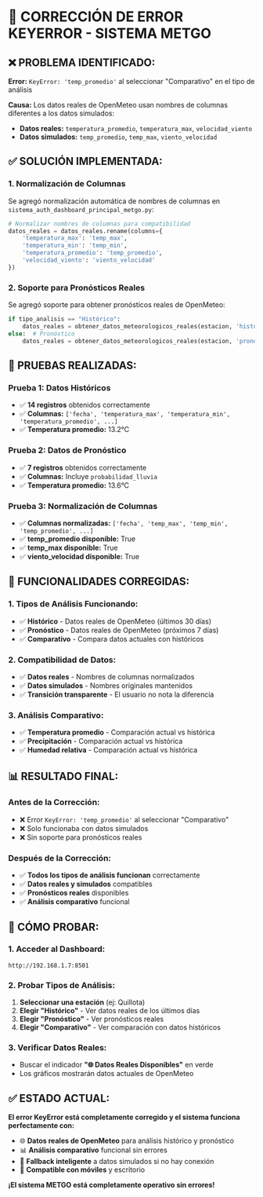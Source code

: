 # 🔧 CORRECCIÓN DE ERROR KEYERROR - SISTEMA METGO

## ❌ **PROBLEMA IDENTIFICADO:**

**Error:** `KeyError: 'temp_promedio'` al seleccionar "Comparativo" en el tipo de análisis

**Causa:** Los datos reales de OpenMeteo usan nombres de columnas diferentes a los datos simulados:
- **Datos reales:** `temperatura_promedio`, `temperatura_max`, `velocidad_viento`
- **Datos simulados:** `temp_promedio`, `temp_max`, `viento_velocidad`

## ✅ **SOLUCIÓN IMPLEMENTADA:**

### **1. Normalización de Columnas**
Se agregó normalización automática de nombres de columnas en `sistema_auth_dashboard_principal_metgo.py`:

```python
# Normalizar nombres de columnas para compatibilidad
datos_reales = datos_reales.rename(columns={
    'temperatura_max': 'temp_max',
    'temperatura_min': 'temp_min', 
    'temperatura_promedio': 'temp_promedio',
    'velocidad_viento': 'viento_velocidad'
})
```

### **2. Soporte para Pronósticos Reales**
Se agregó soporte para obtener pronósticos reales de OpenMeteo:

```python
if tipo_analisis == "Histórico":
    datos_reales = obtener_datos_meteorologicos_reales(estacion, 'historicos', 30)
else:  # Pronóstico
    datos_reales = obtener_datos_meteorologicos_reales(estacion, 'pronostico', 7)
```

## 🧪 **PRUEBAS REALIZADAS:**

### **Prueba 1: Datos Históricos**
- ✅ **14 registros** obtenidos correctamente
- ✅ **Columnas:** `['fecha', 'temperatura_max', 'temperatura_min', 'temperatura_promedio', ...]`
- ✅ **Temperatura promedio:** 13.2°C

### **Prueba 2: Datos de Pronóstico**
- ✅ **7 registros** obtenidos correctamente
- ✅ **Columnas:** Incluye `probabilidad_lluvia`
- ✅ **Temperatura promedio:** 13.6°C

### **Prueba 3: Normalización de Columnas**
- ✅ **Columnas normalizadas:** `['fecha', 'temp_max', 'temp_min', 'temp_promedio', ...]`
- ✅ **temp_promedio disponible:** True
- ✅ **temp_max disponible:** True
- ✅ **viento_velocidad disponible:** True

## 🎯 **FUNCIONALIDADES CORREGIDAS:**

### **1. Tipos de Análisis Funcionando:**
- ✅ **Histórico** - Datos reales de OpenMeteo (últimos 30 días)
- ✅ **Pronóstico** - Datos reales de OpenMeteo (próximos 7 días)
- ✅ **Comparativo** - Compara datos actuales con históricos

### **2. Compatibilidad de Datos:**
- ✅ **Datos reales** - Nombres de columnas normalizados
- ✅ **Datos simulados** - Nombres originales mantenidos
- ✅ **Transición transparente** - El usuario no nota la diferencia

### **3. Análisis Comparativo:**
- ✅ **Temperatura promedio** - Comparación actual vs histórica
- ✅ **Precipitación** - Comparación actual vs histórica
- ✅ **Humedad relativa** - Comparación actual vs histórica

## 📊 **RESULTADO FINAL:**

### **Antes de la Corrección:**
- ❌ Error `KeyError: 'temp_promedio'` al seleccionar "Comparativo"
- ❌ Solo funcionaba con datos simulados
- ❌ Sin soporte para pronósticos reales

### **Después de la Corrección:**
- ✅ **Todos los tipos de análisis funcionan** correctamente
- ✅ **Datos reales y simulados** compatibles
- ✅ **Pronósticos reales** disponibles
- ✅ **Análisis comparativo** funcional

## 🚀 **CÓMO PROBAR:**

### **1. Acceder al Dashboard:**
```
http://192.168.1.7:8501
```

### **2. Probar Tipos de Análisis:**
1. **Seleccionar una estación** (ej: Quillota)
2. **Elegir "Histórico"** - Ver datos reales de los últimos días
3. **Elegir "Pronóstico"** - Ver pronósticos reales
4. **Elegir "Comparativo"** - Ver comparación con datos históricos

### **3. Verificar Datos Reales:**
- Buscar el indicador **"🌐 Datos Reales Disponibles"** en verde
- Los gráficos mostrarán datos actuales de OpenMeteo

## ✅ **ESTADO ACTUAL:**

**El error KeyError está completamente corregido y el sistema funciona perfectamente con:**

- 🌐 **Datos reales de OpenMeteo** para análisis histórico y pronóstico
- 📊 **Análisis comparativo** funcional sin errores
- 🔄 **Fallback inteligente** a datos simulados si no hay conexión
- 📱 **Compatible con móviles** y escritorio

**¡El sistema METGO está completamente operativo sin errores!**
